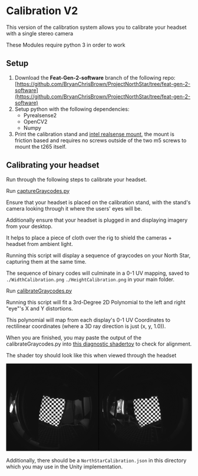 # Calibration V2

This version of the calibration system allows you to calibrate your headset with a single stereo camera

These Modules require python 3 in order to work

## Setup

1. Download the **Feat-Gen-2-software** branch of the following repo: [https://github.com/BryanChrisBrown/ProjectNorthStar/tree/feat-gen-2-software](https://github.com/BryanChrisBrown/ProjectNorthStar/tree/feat-gen-2-software)
2. Setup python with the following dependencies:
    * Pyrealsense2
    * OpenCV2
    * Numpy
3. Print the calibration stand and [intel realsense mount](assets/t265_calibration_mount.obj), the mount is friction based and requires no screws outside of the two m5 screws to mount the t265 itself.

## Calibrating your headset

Run through the following steps to calibrate your headset.

Run [captureGraycodes.py](assets/captureGraycodes.py)

Ensure that your headset is placed on the calibration stand, with the stand's camera looking through it where the users' eyes will be.

Additionally ensure that your headset is plugged in and displaying imagery from your desktop.

It helps to place a piece of cloth over the rig to shield the cameras + headset from ambient light.

Running this script will display a sequence of graycodes on your North Star, capturing them at the same time.

The sequence of binary codes will culminate in a 0-1 UV mapping, saved to `./WidthCalibration.png` `./HeightCalibration.png` in your main folder.

Run [calibrateGraycodes.py](assets/calibrateGraycodes.py)

Running this script will fit a 3rd-Degree 2D Polynomial to the left and right "eye"'s X and Y distortions.

This polynomial will map from each display's 0-1 UV Coordinates to rectilinear coordinates \(where a 3D ray direction is just \(x, y, 1.0\)\).

When you are finished, you may paste the output of the calibrateGraycodes.py into [this diagnostic shadertoy](https://www.shadertoy.com/view/wsscD4) to check for alignment.

The shader toy should look like this when viewed through the headset

![calibration-v2-example](img/calibration-v2.png)

Additionally, there should be a `NorthStarCalibration.json` in this directory which you may use in the Unity implementation.
